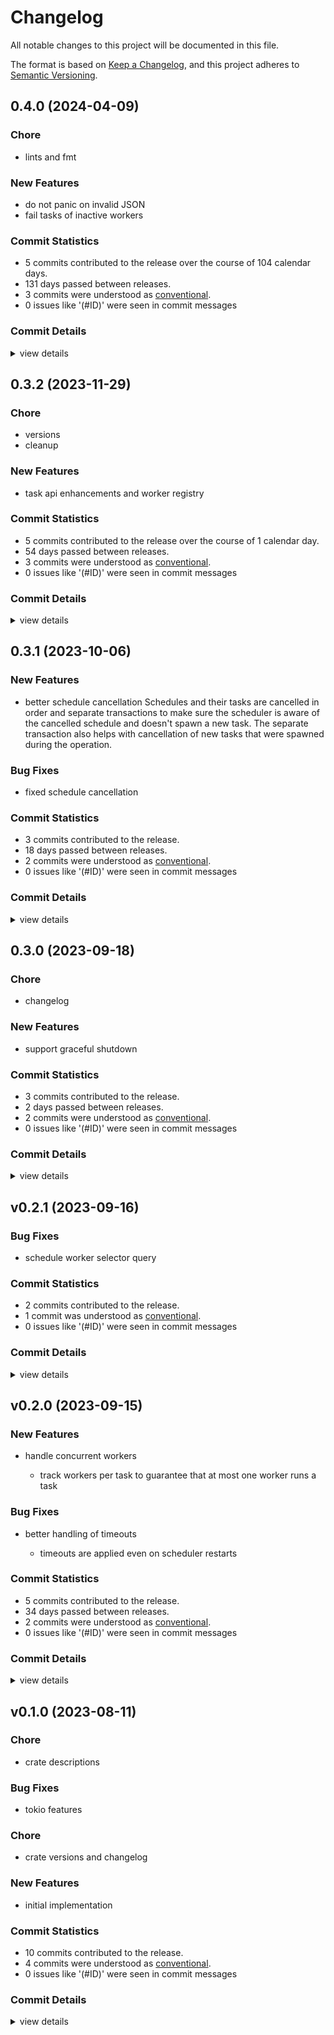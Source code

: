 # Changelog

All notable changes to this project will be documented in this file.

The format is based on [Keep a Changelog](https://keepachangelog.com/en/1.0.0/),
and this project adheres to [Semantic Versioning](https://semver.org/spec/v2.0.0.html).

## 0.4.0 (2024-04-09)

<csr-id-4ec05d470e7d49102328c54ece287d10e6cb1400/>

### Chore

 - <csr-id-4ec05d470e7d49102328c54ece287d10e6cb1400/> lints and fmt

### New Features

 - <csr-id-e43b1a6d8c0eb6be0e1b15273bb129723c6c6b02/> do not panic on invalid JSON
 - <csr-id-2cc5958cb9bf2d7bcb9646effe2a2ef89a1520e3/> fail tasks of inactive workers

### Commit Statistics

<csr-read-only-do-not-edit/>

 - 5 commits contributed to the release over the course of 104 calendar days.
 - 131 days passed between releases.
 - 3 commits were understood as [conventional](https://www.conventionalcommits.org).
 - 0 issues like '(#ID)' were seen in commit messages

### Commit Details

<csr-read-only-do-not-edit/>

<details><summary>view details</summary>

 * **Uncategorized**
    - Release ora-timer v0.1.2, ora-util v0.1.1, ora-worker v0.4.1, ora-store-sqlx v0.4.0, ora-graphql v0.5.0, safety bump ora v0.5.0 ([`8ce026e`](https://github.com/tamasfe/ora/commit/8ce026ec3b761fd37d85a7bc373aa932d86771ea))
    - Do not panic on invalid JSON ([`e43b1a6`](https://github.com/tamasfe/ora/commit/e43b1a6d8c0eb6be0e1b15273bb129723c6c6b02))
    - Lints and fmt ([`4ec05d4`](https://github.com/tamasfe/ora/commit/4ec05d470e7d49102328c54ece287d10e6cb1400))
    - Fail tasks of inactive workers ([`2cc5958`](https://github.com/tamasfe/ora/commit/2cc5958cb9bf2d7bcb9646effe2a2ef89a1520e3))
    - Release ora-worker v0.4.1 ([`35a4c53`](https://github.com/tamasfe/ora/commit/35a4c53c854af0502b830c5cd9bb48a4f511ac8d))
</details>

## 0.3.2 (2023-11-29)

<csr-id-83cfe826e8b543bdeead54c0f9500706fbb72a7b/>
<csr-id-b39e3114c54d3ab9383d0401255c1f8fa8671d43/>

### Chore

 - <csr-id-83cfe826e8b543bdeead54c0f9500706fbb72a7b/> versions
 - <csr-id-b39e3114c54d3ab9383d0401255c1f8fa8671d43/> cleanup

### New Features

 - <csr-id-d6279daf534d793811232a2b8e765e8cd520bff2/> task api enhancements and worker registry

### Commit Statistics

<csr-read-only-do-not-edit/>

 - 5 commits contributed to the release over the course of 1 calendar day.
 - 54 days passed between releases.
 - 3 commits were understood as [conventional](https://www.conventionalcommits.org).
 - 0 issues like '(#ID)' were seen in commit messages

### Commit Details

<csr-read-only-do-not-edit/>

<details><summary>view details</summary>

 * **Uncategorized**
    - Release ora-macros v0.1.0, ora-timer v0.1.1, ora-scheduler v0.2.1, ora-store-memory v0.3.1, ora-store-sqlx v0.3.2, ora-test v0.3.1, ora v0.4.0 ([`6298b95`](https://github.com/tamasfe/ora/commit/6298b9553fae408543e9c028d32631bc5dc8641f))
    - Release ora-common v0.1.2, ora-worker v0.4.0, ora-api v0.3.2, ora-macros v0.1.0, ora-timer v0.1.1, ora-scheduler v0.2.1, ora-store-memory v0.3.1, ora-store-sqlx v0.3.2, ora-test v0.3.1, ora v0.4.0 ([`20021a7`](https://github.com/tamasfe/ora/commit/20021a756ac91b3b4503d8f449cb2f000a31e40e))
    - Versions ([`83cfe82`](https://github.com/tamasfe/ora/commit/83cfe826e8b543bdeead54c0f9500706fbb72a7b))
    - Task api enhancements and worker registry ([`d6279da`](https://github.com/tamasfe/ora/commit/d6279daf534d793811232a2b8e765e8cd520bff2))
    - Cleanup ([`b39e311`](https://github.com/tamasfe/ora/commit/b39e3114c54d3ab9383d0401255c1f8fa8671d43))
</details>

## 0.3.1 (2023-10-06)

### New Features

 - <csr-id-79308e2708ed34ac7f05eb62e43eca0197c25398/> better schedule cancellation
   Schedules and their tasks are cancelled in order and separate transactions
   to make sure the scheduler is aware of the cancelled
   schedule and doesn't spawn a new task.
   The separate transaction also helps with cancellation
   of new tasks that were spawned during the operation.

### Bug Fixes

 - <csr-id-ee05b5d999e5d0c047c62dfe4553ba6584153481/> fixed schedule cancellation

### Commit Statistics

<csr-read-only-do-not-edit/>

 - 3 commits contributed to the release.
 - 18 days passed between releases.
 - 2 commits were understood as [conventional](https://www.conventionalcommits.org).
 - 0 issues like '(#ID)' were seen in commit messages

### Commit Details

<csr-read-only-do-not-edit/>

<details><summary>view details</summary>

 * **Uncategorized**
    - Release ora-client v0.2.1, ora-api v0.3.1, ora-store-sqlx v0.3.1, ora v0.3.1 ([`65c0b4f`](https://github.com/tamasfe/ora/commit/65c0b4f771df465e27ae27555fd8aa7c0f4b5126))
    - Better schedule cancellation ([`79308e2`](https://github.com/tamasfe/ora/commit/79308e2708ed34ac7f05eb62e43eca0197c25398))
    - Fixed schedule cancellation ([`ee05b5d`](https://github.com/tamasfe/ora/commit/ee05b5d999e5d0c047c62dfe4553ba6584153481))
</details>

## 0.3.0 (2023-09-18)

<csr-id-fabc6d25ea8ef8706e44e8794b80af3943518942/>

### Chore

 - <csr-id-fabc6d25ea8ef8706e44e8794b80af3943518942/> changelog

### New Features

 - <csr-id-f425761ec5f5cfa47490435edb39f4ceb1679972/> support graceful shutdown

### Commit Statistics

<csr-read-only-do-not-edit/>

 - 3 commits contributed to the release.
 - 2 days passed between releases.
 - 2 commits were understood as [conventional](https://www.conventionalcommits.org).
 - 0 issues like '(#ID)' were seen in commit messages

### Commit Details

<csr-read-only-do-not-edit/>

<details><summary>view details</summary>

 * **Uncategorized**
    - Release ora-worker v0.3.0, ora-api v0.3.0, ora-store-memory v0.3.0, ora-store-sqlx v0.3.0, ora-test v0.3.0, ora v0.3.0, ora-graphql v0.3.0, safety bump 5 crates ([`387ea7f`](https://github.com/tamasfe/ora/commit/387ea7fc0da2bdd9894415228f5e60e2f9716478))
    - Changelog ([`fabc6d2`](https://github.com/tamasfe/ora/commit/fabc6d25ea8ef8706e44e8794b80af3943518942))
    - Support graceful shutdown ([`f425761`](https://github.com/tamasfe/ora/commit/f425761ec5f5cfa47490435edb39f4ceb1679972))
</details>

## v0.2.1 (2023-09-16)

### Bug Fixes

 - <csr-id-a1d9cbd8bc638f2fcb00fb03d11a4a0f50a03f05/> schedule worker selector query

### Commit Statistics

<csr-read-only-do-not-edit/>

 - 2 commits contributed to the release.
 - 1 commit was understood as [conventional](https://www.conventionalcommits.org).
 - 0 issues like '(#ID)' were seen in commit messages

### Commit Details

<csr-read-only-do-not-edit/>

<details><summary>view details</summary>

 * **Uncategorized**
    - Release ora-common v0.1.1, ora-api v0.2.1, ora-store-sqlx v0.2.1 ([`5a2e17a`](https://github.com/tamasfe/ora/commit/5a2e17a80948cbebb219861a9a0faed84b50b4e3))
    - Schedule worker selector query ([`a1d9cbd`](https://github.com/tamasfe/ora/commit/a1d9cbd8bc638f2fcb00fb03d11a4a0f50a03f05))
</details>

## v0.2.0 (2023-09-15)

### New Features

 - <csr-id-933860bc82503d990938ad1925846eb0eecb0ee5/> handle concurrent workers
   - track workers per task to guarantee that at most one worker runs a task

### Bug Fixes

 - <csr-id-88b412116e59c8becf08414f2dd7f22e22fc6400/> better handling of timeouts
   - timeouts are applied even on scheduler restarts

### Commit Statistics

<csr-read-only-do-not-edit/>

 - 5 commits contributed to the release.
 - 34 days passed between releases.
 - 2 commits were understood as [conventional](https://www.conventionalcommits.org).
 - 0 issues like '(#ID)' were seen in commit messages

### Commit Details

<csr-read-only-do-not-edit/>

<details><summary>view details</summary>

 * **Uncategorized**
    - Release ora-store-sqlx v0.2.0, ora-test v0.2.0, ora v0.2.0, ora-graphql v0.2.0 ([`bc6f359`](https://github.com/tamasfe/ora/commit/bc6f359b246ce237690c05018afa07147731ee71))
    - Release ora-worker v0.2.1, ora-api v0.2.0, ora-store-memory v0.2.0, ora-store-sqlx v0.2.0, ora-test v0.2.0, ora v0.2.0, ora-graphql v0.2.0 ([`9c0812a`](https://github.com/tamasfe/ora/commit/9c0812a8005f496718406710c902c9de3346badc))
    - Release ora-scheduler v0.2.0, ora-client v0.2.0, ora-worker v0.2.0, ora-api v0.2.0, ora-store-memory v0.2.0, ora-store-sqlx v0.2.0, ora-test v0.2.0, ora v0.2.0, ora-graphql v0.2.0, safety bump 6 crates ([`3d59b5b`](https://github.com/tamasfe/ora/commit/3d59b5bcf244b6abbbda7e1feff30cb7931dc03f))
    - Better handling of timeouts ([`88b4121`](https://github.com/tamasfe/ora/commit/88b412116e59c8becf08414f2dd7f22e22fc6400))
    - Handle concurrent workers ([`933860b`](https://github.com/tamasfe/ora/commit/933860bc82503d990938ad1925846eb0eecb0ee5))
</details>

## v0.1.0 (2023-08-11)

<csr-id-987061ed68939e994d097fb6c353921cbc353416/>
<csr-id-d5cca440df67e94bb0cc18f8572518459d4264f1/>

### Chore

 - <csr-id-987061ed68939e994d097fb6c353921cbc353416/> crate descriptions

### Bug Fixes

 - <csr-id-8f03f918b44cfad310f0082e559fbc136d8f2170/> tokio features

### Chore

 - <csr-id-d5cca440df67e94bb0cc18f8572518459d4264f1/> crate versions and changelog

### New Features

 - <csr-id-07c38305ea1c0ea48537aaac204698287bc44875/> initial implementation

### Commit Statistics

<csr-read-only-do-not-edit/>

 - 10 commits contributed to the release.
 - 4 commits were understood as [conventional](https://www.conventionalcommits.org).
 - 0 issues like '(#ID)' were seen in commit messages

### Commit Details

<csr-read-only-do-not-edit/>

<details><summary>view details</summary>

 * **Uncategorized**
    - Release ora-store-sqlx v0.1.0, ora-test v0.1.0, ora v0.1.0 ([`709c80f`](https://github.com/tamasfe/ora/commit/709c80f3ab329c06af06b1efaa0ed39f59a3799a))
    - Release ora-store-memory v0.1.0, ora-store-sqlx v0.1.0, ora-test v0.1.0, ora v0.1.0 ([`9ac873b`](https://github.com/tamasfe/ora/commit/9ac873b7344a156234c49528d86b3c9ec0cb57b5))
    - Release ora-scheduler v0.1.0, ora-store-memory v0.1.0, ora-store-sqlx v0.1.0, ora-test v0.1.0, ora v0.1.0 ([`125e189`](https://github.com/tamasfe/ora/commit/125e1895e7c894c7c16f8eec01615fff19d7f421))
    - Release ora-util v0.1.0, ora-scheduler v0.1.0, ora-store-memory v0.1.0, ora-store-sqlx v0.1.0, ora-test v0.1.0, ora v0.1.0 ([`8fb9ee9`](https://github.com/tamasfe/ora/commit/8fb9ee956a23e1b243ea2bac14dc80cea7b2b5d9))
    - Release ora-timer v0.1.0, ora-util v0.1.0, ora-scheduler v0.1.0, ora-store-memory v0.1.0, ora-store-sqlx v0.1.0, ora-test v0.1.0, ora v0.1.0 ([`a2628e0`](https://github.com/tamasfe/ora/commit/a2628e02a6466893cd5e06b2973a46c301c7438b))
    - Tokio features ([`8f03f91`](https://github.com/tamasfe/ora/commit/8f03f918b44cfad310f0082e559fbc136d8f2170))
    - Release ora-common v0.1.0, ora-client v0.1.0, ora-worker v0.1.0, ora-api v0.1.0, ora-timer v0.1.0, ora-util v0.1.0, ora-scheduler v0.1.0, ora-store-memory v0.1.0, ora-store-sqlx v0.1.0, ora-test v0.1.0, ora v0.1.0 ([`cab6a7b`](https://github.com/tamasfe/ora/commit/cab6a7b16d23cb8a28d98e140d6fe5fdc4814c89))
    - Crate versions and changelog ([`d5cca44`](https://github.com/tamasfe/ora/commit/d5cca440df67e94bb0cc18f8572518459d4264f1))
    - Crate descriptions ([`987061e`](https://github.com/tamasfe/ora/commit/987061ed68939e994d097fb6c353921cbc353416))
    - Initial implementation ([`07c3830`](https://github.com/tamasfe/ora/commit/07c38305ea1c0ea48537aaac204698287bc44875))
</details>

